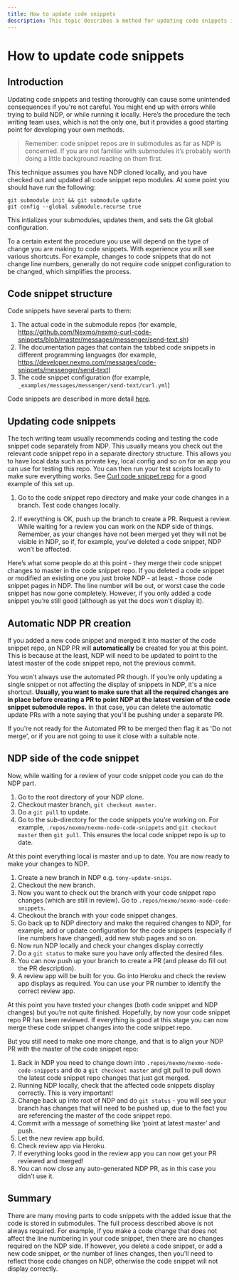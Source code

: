 ```yaml
---
title: How to update code snippets
description: This topic describes a method for updating code snippets in GitHub
---
```


# How to update code snippets

## Introduction

Updating code snippets and testing thoroughly can cause some unintended consequences if you're not careful. You might end up with errors while trying to build NDP, or while running it locally. Here’s the procedure the tech writing team uses, which is not the only one, but it provides a good starting point for developing your own methods.

> Remember: code snippet repos are in submodules as far as NDP is concerned. If you are not familiar with submodules it’s probably worth doing a little background reading on them first.

This technique assumes you have NDP cloned locally, and you have checked out and updated all code snippet repo modules. At some point you should have run the following:

```shell
git submodule init && git submodule update
git config --global submodule.recurse true
```

This intializes your submodules, updates them, and sets the Git global configuration.

To a certain extent the procedure you use will depend on the type of change you are making to code snippets. With experience you will see various shortcuts. For example, changes to code snippets that do not change line numbers, generally do not require code snippet configuration to be changed, which simplifies the process.

## Code snippet structure

Code snippets have several parts to them:

1. The actual code in the submodule repos (for example, https://github.com/Nexmo/nexmo-curl-code-snippets/blob/master/messages/messenger/send-text.sh)
2. The documentation pages that contain the tabbed code snippets in different programming languages (for example, https://developer.nexmo.com/messages/code-snippets/messenger/send-text)
3. The code snippet configuration (for example, `_examples/messages/messenger/send-text/curl.yml`)

Code snippets are described in more detail [here](/contribute/structure/guides/code-snippets).

## Updating code snippets

The tech writing team usually recommends coding and testing the code snippet code separately from NDP. This usually means you check out the relevant code snippet repo in a separate directory structure. This allows you to have local data such as private key, local config and so on for an app you can use for testing this repo. You can then run your test scripts locally to make sure everything works. See [Curl code snippet repo](https://github.com/Nexmo/nexmo-curl-code-snippets) for a good example of this set up.

1. Go to the code snippet repo directory and make your code changes in a branch. Test code changes locally.

2. If everything is OK, push up the branch to create a PR. Request a review. While waiting for a review you can work on the NDP side of things. Remember, as your changes have not been merged yet they will not be visible in  NDP, so if, for example, you’ve deleted a code snippet, NDP won’t be affected.

Here’s what some people do at this point - they merge their code snippet changes to master in the code snippet repo. If you deleted a code snippet or modified an existing one you just broke NDP - at least - those code snippet pages in NDP. The line number will be out, or worst case the code snippet has now gone completely. However, if you only added a code snippet you’re still good (although as yet the docs won't display it).

## Automatic NDP PR creation

If you added a new code snippet and merged it into master of the code snippet repo, an NDP PR will **automatically** be created for you at this point. This is because at the least, NDP will need to be updated to point to the latest master of the code snippet repo, not the previous commit.

You won't always use the automated PR though. If you're only updating a single snippet or not affecting the display of snippets in NDP, it's a nice shortcut. **Usually, you want to make sure that all the required changes are in place before creating a PR to point NDP at the latest version of the code snippet submodule repos.** In that case, you can delete the automatic update PRs with a note saying that you'll be pushing under a separate PR. 

If you're not ready for the Automated PR to be merged then flag it as 'Do not merge', or if you are not going to use it close with a suitable note.

## NDP side of the code snippet

Now, while waiting for a review of your code snippet code you can do the NDP part.

1. Go to the root directory of your NDP clone.
2. Checkout master branch, `git checkout master`.
3. Do a `git pull` to update.
4. Go to the sub-directory for the code snippets you’re working on. For example, `.repos/nexmo/nexmo-node-code-snippets` and `git checkout master` then `git pull`. This ensures the local code snippet repo is up to date.

At this point everything local is master and up to date. You are now ready to make your changes to NDP.

1. Create a new branch in NDP e.g. `tony-update-snips`.
2. Checkout the new branch.
3. Now you want to check out the branch with your code snippet repo changes (which are still in review). Go to `.repos/nexmo/nexmo-node-code-snippets`.
4. Checkout the branch with your code snippet changes.
5. Go back up to NDP directory and make the required changes to NDP, for example, add or update configuration for the code snippets (especially if line numbers have changed), add new stub pages and so on.
6. Now run NDP locally and check your changes display correctly
7. Do a `git status` to make sure you have only affected the desired files.
8. You can now push up your branch to create a PR (and please do fill out the PR description).
9. A review app will be built for you. Go into Heroku and check the review app displays as required. You can use your PR number to identify the correct review app.

At this point you have tested your changes (both code snippet and NDP changes) but you’re not quite finished. Hopefully, by now your code snippet repo PR has been reviewed. If everything is good at this stage you can now merge these code snippet changes into the code snippet repo.

But you still need to make one more change, and that is to align your NDP PR with the master of the code snippet repo:

1. Back in NDP you need to change down into `.repos/nexmo/nexmo-node-code-snippets` and do a `git checkout master` and git pull to pull down the latest code snippet repo changes that just got merged.
2. Running NDP locally, check that the affected code snippets display correctly. This is very important!
3. Change back up into root of NDP and do `git status` - you will see your branch has changes that will need to be pushed up, due to the fact you are referencing the master of the code snippet repo.
4. Commit with a message of something like ‘point at latest master’ and push.
5. Let the new review app build.
6. Check review app via Heroku.
7. If everything looks good in the review app you can now get your PR reviewed and merged!
8. You can now close any auto-generated NDP PR, as in this case you didn’t use it.

## Summary

There are many moving parts to code snippets with the added issue that the code is stored in submodules. The full process described above is not always required. For example, if you make a code change that does not affect the line numbering in your code snippet, then there are no changes required on the NDP side. If however, you delete a code snippet, or add a new code snippet, or the number of lines changes, then you'll need to reflect those code changes on NDP, otherwise the code snippet will not display correctly.
